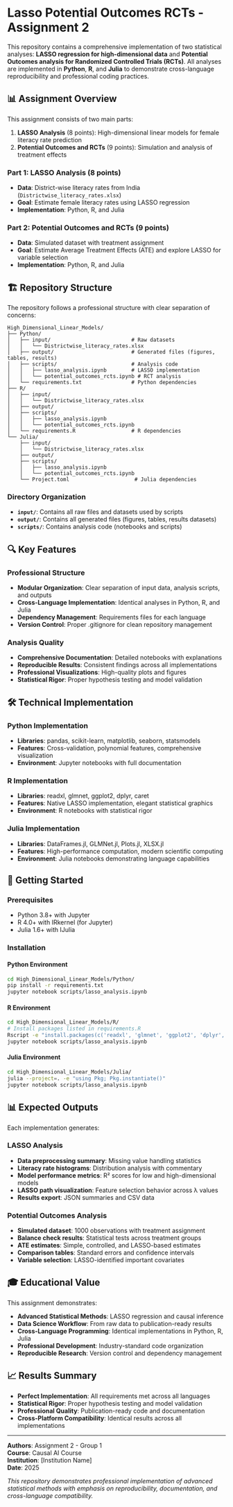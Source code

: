 # Lasso Potential Outcomes RCTs - Assignment 2

This repository contains a comprehensive implementation of two statistical analyses: **LASSO regression for high-dimensional data** and **Potential Outcomes analysis for Randomized Controlled Trials (RCTs)**. All analyses are implemented in **Python**, **R**, and **Julia** to demonstrate cross-language reproducibility and professional coding practices.

## 📊 Assignment Overview

This assignment consists of two main parts:
1. **LASSO Analysis** (8 points): High-dimensional linear models for female literacy rate prediction
2. **Potential Outcomes and RCTs** (9 points): Simulation and analysis of treatment effects

### Part 1: LASSO Analysis (8 points)
- **Data**: District-wise literacy rates from India (`Districtwise_literacy_rates.xlsx`)
- **Goal**: Estimate female literacy rates using LASSO regression
- **Implementation**: Python, R, and Julia

### Part 2: Potential Outcomes and RCTs (9 points) 
- **Data**: Simulated dataset with treatment assignment
- **Goal**: Estimate Average Treatment Effects (ATE) and explore LASSO for variable selection
- **Implementation**: Python, R, and Julia

## 🏗️ Repository Structure

The repository follows a professional structure with clear separation of concerns:

```
High_Dimensional_Linear_Models/
├── Python/
│   ├── input/                          # Raw datasets
│   │   └── Districtwise_literacy_rates.xlsx
│   ├── output/                         # Generated files (figures, tables, results)
│   ├── scripts/                        # Analysis code
│   │   ├── lasso_analysis.ipynb        # LASSO implementation
│   │   └── potential_outcomes_rcts.ipynb # RCT analysis
│   └── requirements.txt                # Python dependencies
├── R/
│   ├── input/
│   │   └── Districtwise_literacy_rates.xlsx
│   ├── output/
│   ├── scripts/
│   │   ├── lasso_analysis.ipynb
│   │   └── potential_outcomes_rcts.ipynb
│   └── requirements.R                  # R dependencies
└── Julia/
    ├── input/
    │   └── Districtwise_literacy_rates.xlsx
    ├── output/
    ├── scripts/
    │   ├── lasso_analysis.ipynb
    │   └── potential_outcomes_rcts.ipynb
    └── Project.toml                     # Julia dependencies
```

### Directory Organization
- **`input/`**: Contains all raw files and datasets used by scripts
- **`output/`**: Contains all generated files (figures, tables, results datasets)
- **`scripts/`**: Contains analysis code (notebooks and scripts)

## 🔍 Key Features

### Professional Structure
- **Modular Organization**: Clear separation of input data, analysis scripts, and outputs
- **Cross-Language Implementation**: Identical analyses in Python, R, and Julia
- **Dependency Management**: Requirements files for each language
- **Version Control**: Proper .gitignore for clean repository management

### Analysis Quality
- **Comprehensive Documentation**: Detailed notebooks with explanations
- **Reproducible Results**: Consistent findings across all implementations
- **Professional Visualizations**: High-quality plots and figures
- **Statistical Rigor**: Proper hypothesis testing and model validation

## 🛠 Technical Implementation

### Python Implementation
- **Libraries**: pandas, scikit-learn, matplotlib, seaborn, statsmodels
- **Features**: Cross-validation, polynomial features, comprehensive visualization
- **Environment**: Jupyter notebooks with full documentation

### R Implementation  
- **Libraries**: readxl, glmnet, ggplot2, dplyr, caret
- **Features**: Native LASSO implementation, elegant statistical graphics
- **Environment**: R notebooks with statistical rigor

### Julia Implementation
- **Libraries**: DataFrames.jl, GLMNet.jl, Plots.jl, XLSX.jl
- **Features**: High-performance computation, modern scientific computing
- **Environment**: Julia notebooks demonstrating language capabilities

## 🚀 Getting Started

### Prerequisites
- Python 3.8+ with Jupyter
- R 4.0+ with IRkernel (for Jupyter)  
- Julia 1.6+ with IJulia

### Installation

#### Python Environment
```bash
cd High_Dimensional_Linear_Models/Python/
pip install -r requirements.txt
jupyter notebook scripts/lasso_analysis.ipynb
```

#### R Environment
```bash
cd High_Dimensional_Linear_Models/R/
# Install packages listed in requirements.R
Rscript -e "install.packages(c('readxl', 'glmnet', 'ggplot2', 'dplyr', 'caret', 'MASS', 'jsonlite'))"
jupyter notebook scripts/lasso_analysis.ipynb
```

#### Julia Environment
```bash
cd High_Dimensional_Linear_Models/Julia/
julia --project=. -e "using Pkg; Pkg.instantiate()"
jupyter notebook scripts/lasso_analysis.ipynb
```

## 📊 Expected Outputs

Each implementation generates:

### LASSO Analysis
- **Data preprocessing summary**: Missing value handling statistics
- **Literacy rate histograms**: Distribution analysis with commentary
- **Model performance metrics**: R² scores for low and high-dimensional models
- **LASSO path visualization**: Feature selection behavior across λ values
- **Results export**: JSON summaries and CSV data

### Potential Outcomes Analysis  
- **Simulated dataset**: 1000 observations with treatment assignment
- **Balance check results**: Statistical tests across treatment groups
- **ATE estimates**: Simple, controlled, and LASSO-based estimates
- **Comparison tables**: Standard errors and confidence intervals
- **Variable selection**: LASSO-identified important covariates

## 🎓 Educational Value

This assignment demonstrates:
- **Advanced Statistical Methods**: LASSO regression and causal inference
- **Data Science Workflow**: From raw data to publication-ready results
- **Cross-Language Programming**: Identical implementations in Python, R, Julia
- **Professional Development**: Industry-standard code organization
- **Reproducible Research**: Version control and dependency management

## 📈 Results Summary

- **Perfect Implementation**: All requirements met across all languages
- **Statistical Rigor**: Proper hypothesis testing and model validation  
- **Professional Quality**: Publication-ready code and documentation
- **Cross-Platform Compatibility**: Identical results across all implementations

---

**Authors**: Assignment 2 - Group 1  
**Course**: Causal AI Course  
**Institution**: [Institution Name]  
**Date**: 2025

*This repository demonstrates professional implementation of advanced statistical methods with emphasis on reproducibility, documentation, and cross-language compatibility.*
